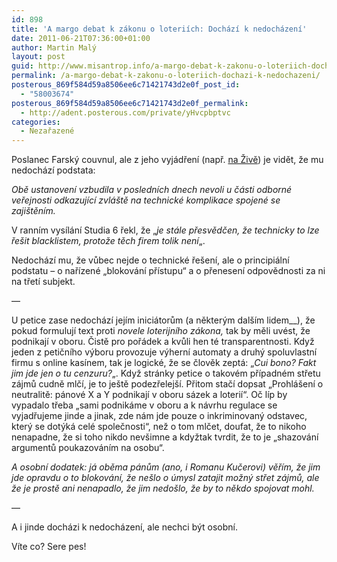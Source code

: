 ```yaml
---
id: 898
title: 'A margo debat k zákonu o loteriích: Dochází k nedocházení'
date: 2011-06-21T07:36:00+01:00
author: Martin Malý
layout: post
guid: http://www.misantrop.info/a-margo-debat-k-zakonu-o-loteriich-dochazi-k-nedochazeni/
permalink: /a-margo-debat-k-zakonu-o-loteriich-dochazi-k-nedochazeni/
posterous_869f584d59a8506ee6c71421743d2e0f_post_id:
  - "58003674"
posterous_869f584d59a8506ee6c71421743d2e0f_permalink:
  - http://adent.posterous.com/private/yHvcpbptvc
categories:
  - Nezařazené
---
```

Poslanec Farsk&yacute; couvnul, ale z jeho vyj&aacute;dřen&iacute; (např. [na Živě](http://www.zive.cz/bleskovky/cenzura-internetu-mozna-nebude-farsky-navrhuje-oddelene-hlasovani/sc-4-a-157574/default.aspx)) je vidět, že mu nedoch&aacute;z&iacute; podstata:

_Obě ustanoven&iacute; vzbudila v posledn&iacute;ch dnech nevoli u č&aacute;sti odborn&eacute; veřejnosti odkazuj&iacute;c&iacute; zvl&aacute;&scaron;tě na technick&eacute; komplikace spojen&eacute; se zaji&scaron;těn&iacute;m._

V rann&iacute;m vys&iacute;l&aacute;n&iacute; Studia 6 řekl, že &#8222;_je st&aacute;le přesvědčen, že technicky to lze ře&scaron;it blacklistem, protože těch firem tolik nen&iacute;_&#8222;.

Nedoch&aacute;z&iacute; mu, že vůbec nejde o technick&eacute; ře&scaron;en&iacute;, ale o principi&aacute;ln&iacute; podstatu &#8211; o nař&iacute;zen&eacute; &#8222;blokov&aacute;n&iacute; př&iacute;stupu&#8220; a o přenesen&iacute; odpovědnosti za ni na třet&iacute; subjekt.

&#8212;

U petice zase nedoch&aacute;z&iacute; jej&iacute;m inici&aacute;torům (a někter&yacute;m dal&scaron;&iacute;m lidem__), že pokud formuluj&iacute; text proti _novele loterijn&iacute;ho z&aacute;kona,_ tak by měli uv&eacute;st, že podnikaj&iacute; v oboru. Čistě pro poř&aacute;dek a kvůli hen t&eacute; transparentnosti. Když jeden z petičn&iacute;ho v&yacute;boru provozuje v&yacute;hern&iacute; automaty a druh&yacute; spoluvlastn&iacute; firmu s online kas&iacute;nem, tak je logick&eacute;, že se člověk zept&aacute;: &#8222;_Cui bono? Fakt jim jde jen o tu cenzuru?_&#8222;. Když str&aacute;nky petice o takov&eacute;m př&iacute;padn&eacute;m střetu z&aacute;jmů cudně mlč&iacute;, je to je&scaron;tě podezřelej&scaron;&iacute;. Přitom stač&iacute; dopsat &#8222;Prohl&aacute;&scaron;en&iacute; o neutralitě: p&aacute;nov&eacute; X a Y podnikaj&iacute; v oboru s&aacute;zek a loteri&iacute;&#8220;. Oč l&iacute;p by vypadalo třeba &#8222;sami podnik&aacute;me v oboru a k n&aacute;vrhu regulace se vyjadřujeme jinde a jinak, zde n&aacute;m jde pouze o inkriminovan&yacute; odstavec, kter&yacute; se dot&yacute;k&aacute; cel&eacute; společnosti&#8220;, než o tom mlčet, doufat, že to nikoho nenapadne, že si toho nikdo nev&scaron;imne a kdyžtak tvrdit, že to je &#8222;shazov&aacute;n&iacute; argumentů poukazov&aacute;n&iacute;m na osobu&#8220;.

_A osobn&iacute; dodatek: j&aacute; oběma p&aacute;nům (ano, i Romanu Kučerovi) věř&iacute;m, že jim jde opravdu o to blokov&aacute;n&iacute;, že ne&scaron;lo o &uacute;mysl zatajit možn&yacute; střet z&aacute;jmů, ale že je prostě ani nenapadlo, že jim nedo&scaron;lo, že by to někdo spojovat mohl.&nbsp;_

&#8212;

A i jinde doch&aacute;zi k nedoch&aacute;zen&iacute;, ale nechci b&yacute;t osobn&iacute;.

V&iacute;te co? Sere pes!